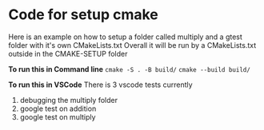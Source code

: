 <h1>Code for setup cmake</h1>
Here is an example on how to setup a folder called multiply and a gtest folder with it's own CMakeLists.txt
Overall it will be run by a CMakeLists.txt outside in the CMAKE-SETUP folder

**To run this in Command line**
`cmake -S . -B build/`
`cmake --build build/`

**To run this in VSCode**
There is 3 vscode tests currently
1. debugging the multiply folder
2. google test on addition
3. google test on multiply

